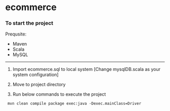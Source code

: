# ecommerce

### To start the project 

Prequsite:
- Maven
- Scala
- MySQL


---
1. Import ecommerce.sql to local system [Change mysqlDB.scala as your system configuration] 

2. Move to project directory

3. Run below commands to execute the project

```
 mvn clean compile package exec:java -Dexec.mainClass=Driver
```
